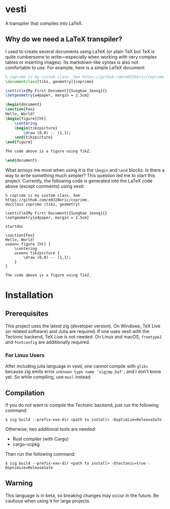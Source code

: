 # vesti

A transpiler that compiles into LaTeX.

## Why do we need a LaTeX transpiler?

I used to create several documents using LaTeX (or plain TeX but TeX is quite
cumbersome to write—especially when working with very complex tables or
inserting images). Its markdown-like syntax is also not comfortable to use. For
example, here is a simple LaTeX document:

```tex
% coprime is my custom class. See https://github.com/e0328eric/coprime.
\documentclass[tikz, geometry]{coprime}

\settitle{My First Document}{Sungbae Jeong}{}
\setgeometry{a4paper, margin = 2.5cm}

\begin{document}
\section{Foo}
Hello, World!
\begin{figure}[ht]
    \centering
    \begin{tikzpicture}
        \draw (0,0) -- (1,1);
    \end{tikzpicture}
\end{figure}

The code above is a figure using TikZ.

\end{document}
```

What annoys me most when using it is the `\begin` and `\end` blocks. Is there a way to write something much simpler? This question led me to start this project. Currently, the following code is generated into the LaTeX code above (except comments) using vesti:

```
% coprime is my custom class. See https://github.com/e0328eric/coprime.
docclass coprime (tikz, geometry)

\settitle{My First Document}{Sungbae Jeong}{}
\setgeometry{a4paper, margin = 2.5cm}

startdoc

\section{Foo}
Hello, World!
useenv figure [ht] {
    \centering
    useenv tikzpicture {
        \draw (0,0) -- (1,1);
    }
}

The code above is a figure using TikZ.
```

# Installation

## Prerequisites
This project uses the latest zig (developer version).
On Windows, TeX Live (or related software) and Julia are required. If one uses vesti with the Tectonic backend, TeX Live is not needed.
On Linux and macOS, `freetype2` and `fontconfig` are additionally required.

### For Linux Users
After including julia language in vesti, one cannot compile with `glibc` because
zig emits error `unknown type name 'sigjmp_buf'`, and I don't know yet.
So while compiling, use `musl` instead.

## Compilation
If you do not want to compile the Tectonic backend, just run the following command:

```console
$ zig build --prefix-exe-dir <path to install> -Doptimize=ReleaseSafe
```

Otherwise, two additional tools are needed:
- Rust compiler (with Cargo)
- cargo-vcpkg

Then run the following command:

```console
$ zig build --prefix-exe-dir <path to install> -Dtectonic=true -Doptimize=ReleaseSafe
```

## Warning
This language is in beta, so breaking changes may occur in the future. Be cautious when using it for large projects.

